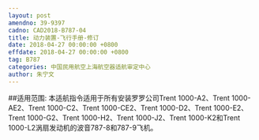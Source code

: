 ```yaml
---
layout: post
amendno: 39-9397
cadno: CAD2018-B787-04
title: 动力装置-飞行手册-修订
date: 2018-04-27 00:00:00 +0800
effdate: 2018-04-27 00:00:00 +0800
tag: B787
categories: 中国民用航空上海航空器适航审定中心
author: 朱宁文
---
```


##适用范围:
本适航指令适用于所有安装罗罗公司Trent 1000-A2、Trent 1000-AE2、Trent 1000-C2、Trent 1000-CE2、Trent 1000-D2、Trent 1000-E2、Trent 1000-G2、Trent 1000-H2、Trent 1000-J2、Trent 1000-K2和Trent 1000-L2涡扇发动机的波音787-8和787-9飞机。

